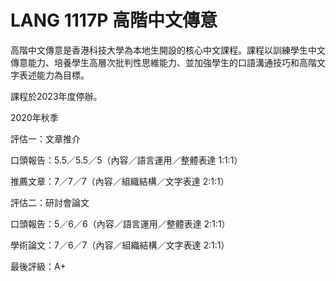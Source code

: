 # LANG 1117P 高階中文傳意
高階中文傳意是香港科技大學為本地生開設的核心中文課程。課程以訓練學生中文傳意能力、培養學生高層次批判性思維能力、並加強學生的口語溝通技巧和高階文字表述能力為目標。

課程於2023年度停辦。

2020年秋季

評估一：文章推介

口頭報告：5.5／5.5／5（內容／語言運用／整體表達 1:1:1）

推薦文章：7／7／7（內容／組織結構／文字表達 2:1:1）

評估二：研討會論文

口頭報告：5／6／6（內容／語言運用／整體表達 2:1:1）

學術論文：7／6／7（內容／組織結構／文字表達 2:1:1）

最後評級：A+
